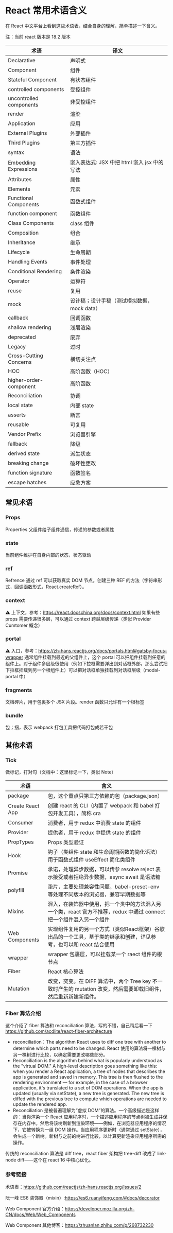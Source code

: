 # React 常用术语含义

在 React 中文平台上看到这些术语表，结合自身的理解，简单描述一下含义。

注：当前 react 版本是 18.2 版本

| 术语                    | 译文            |
| ----------------------- | --------------- |
| Declarative             | 声明式          |
| Component               | 组件            |
| Stateful Component      | 有状态组件      |
| controlled components   | 受控组件        |
| uncontrolled components | 非受控组件      |
| render                  | 渲染            |
| Application             | 应用            |
| External Plugins        | 外部插件        |
| Third Plugins           | 第三方插件      |
| syntax                  | 语法            |
| Embedding Expressions   | 嵌入表达式: JSX 中把 html 嵌入 jsx 中的写法     |
| Attributes              | 属性            |
| Elements                | 元素            |
| Functional Components   | 函数式组件      |
| function component      | 函数组件        |
| Class Components        | class 组件      |
| Composition             | 组合            |
| Inheritance             | 继承            |
| Lifecycle               | 生命周期        |
| Handling Events         | 事件处理        |
| Conditional Rendering   | 条件渲染        |
| Operator                | 运算符          |
| reuse                   | 复用            |
| mock                    | 设计稿；设计手稿（测试模拟数据，mock data）        |
| callback                | 回调函数        |
| shallow rendering       | 浅层渲染        |
| deprecated              | 废弃            |
| Legacy                  | 过时            |
| Cross-Cutting Concerns  | 横切关注点      |
| HOC                     | 高阶函数（HOC） |
| higher-order-component  | 高阶函数        |
| Reconciliation          | 协调            |
| local state             | 内部 state      |
| asserts                 | 断言            |
| reusable                | 可复用          |
| Vendor Prefix           | 浏览器引擎      |
| fallback                | 降级            |
| derived state           | 派生状态        |
| breaking change         | 破坏性更改      |
| function signature      | 函数签名        |
| escape hatches          | 应急方案        |





## 常见术语

### Props

Properties 父组件给子组件通信，传递的参数或者属性

### state

当前组件维护在自身内部的状态，状态驱动

### ref

Refrence 通过 ref 可以获取真实 DOM 节点。创建三种 REF 的方法（字符串形式，回调函数形式，React.createRef）。

### context

:warning: 上下文，参考：https://react.docschina.org/docs/context.html 如果有些 props 需要传递很多层，可以通过 context 跨越层级传递（类似 Provider Cumtomer 概念）

### portal

:warning: 入口，参考：https://zh-hans.reactjs.org/docs/portals.html#gatsby-focus-wrapper 通常组件挂载到最近的父组件上，这个 portal 可以把组件挂载到任意的组件上。对于组件多层级很使用（例如下拉框需要弹出到对话框外部，那么尝试把下拉框挂载到另一个根组件上）可以把对话框单独挂载到对话框层级（modal-portal 中）

### fragments

文档碎片，用于包裹多个 JSX 片段。render 函数只允许有一个根标签

### bundle

包；捆，表示 webpack 打包工具把代码打包成若干包


## 其他术语

### Tick

做标记，打对勾（文档中：这里标记一下，类似 Note）

| 术语             | 含义                                                         |
| ---------------- | ------------------------------------------------------------ |
| package          | 包，这个重点只第三方依赖的包（package.json）                 |
| Create React App | 创建 react 的 CLI（内置了 webpack 和 babel 打包开发工具），简称 cra |
| Consumer         | 消费者，用于 redux 中消费 state 的组件                                                             |
| Provider         | 提供者，用于 redux 中提供 state 的组件                                                            |
| PropTypes        | Props 类型验证                                               |
| Hook             | 钩子（类组件 state 和生命周期函数的简化语法）用于函数式组件 useEffect 简化类组件                                          |
| Promise          | 承诺，处理异步数据，可以传参 resolve reject 表示接受或者拒绝异步数据，async await 是语法糖                                           |
| polyfill         | 垫片，主要处理兼容性问题，babel-preset-env 等处理不同版本的浏览器，兼容早期数据等                                                |
| Mixins           | 混入，在装饰器中使用，把一个类中的方法混入另一个类，react 官方不推荐，redux 中通过 connect 把一个组件混入另一个组件                      |
| Web Components   | 实现组件复用的另一个方式（类似React框架）谷歌出品的一个工具，基于类的继承和创建，详见参考，也可以和 react 结合使用                    |
| wrapper          | wrapper 包裹层，可以挂载某一个 raect 组件的根节点                                                             |
| Fiber            | React 核心算法      |
| Mutation         | 改变，突变。在 DIFF 算法中，两个 Tree key 不一致时产生的 mutation 改变，然后需要卸载旧组件，然后重新新建新组件。 |


### Fiber 算法介绍

这个介绍了 fiber 算法和 reconciliation 算法，写的不错，自己稍后看一下
https://github.com/acdlite/react-fiber-architecture

- reconciliation：The algorithm React uses to diff one tree with another to determine which parts need to be changed. React 使用的算法将一棵树与另一棵树进行比较，以确定需要更改哪些部分。
- Reconciliation is the algorithm behind what is popularly understood as the "virtual DOM." A high-level description goes something like this: when you render a React application, a tree of nodes that describes the app is generated and saved in memory. This tree is then flushed to the rendering environment — for example, in the case of a browser application, it's translated to a set of DOM operations. When the app is updated (usually via setState), a new tree is generated. The new tree is diffed with the previous tree to compute which operations are needed to update the rendered app.
- Reconciliation 是被普遍理解为“虚拟 DOM”的算法。一个高级描述是这样的：当你渲染一个 React 应用程序时，一个描述应用程序的节点树被生成并保存在内存中。然后将该树刷新到渲染环境——例如，在浏览器应用程序的情况下，它被转换为一组 DOM 操作。当应用程序更新时（通常通过 setState），会生成一个新树。新树与之前的树进行比较，以计算更新渲染应用程序所需的操作。

传统的 reconciliation 算法是 diff tree，react fiber 架构把 tree-diff 改成了 link-node diff——这个在 react 16 中核心优化。


### 参考链接

术语表：https://github.com/reactjs/zh-hans.reactjs.org/issues/2

阮一峰 ES6 装饰器（mixin）:https://es6.ruanyifeng.com/#docs/decorator

Web Component 官方介绍：https://developer.mozilla.org/zh-CN/docs/Web/Web_Components

Web Component 其他博客：https://zhuanlan.zhihu.com/p/268732230

